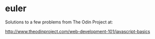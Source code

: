 # euler

Solutions to a few problems from The Odin Project at:

http://www.theodinproject.com/web-development-101/javascript-basics